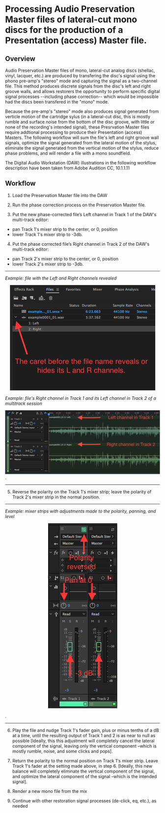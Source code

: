 # Processing Audio Preservation Master files of lateral-cut mono discs for the production of a Presentation (access) Master file.
  
## Overview
Audio Preservation Master files of mono, lateral-cut analog discs (shellac, vinyl, lacquer, etc.) are produced by transfering the disc's signal using the phono pre-amp's "stereo" mode and capturing the signal as a two-channel file.  This method produces discrete signals from the disc's left and right groove walls, and allows restorers the opportunity to perform specific digital signal processes --including phase correction-- which would be impossible had the discs been transfered in the "mono" mode.  

Because the pre-amp's "stereo" mode also produces signal generated from verticle motion of the cartridge sylus (in a lateral-cut disc, this is mostly rumble and surface noise from the bottom of the disc groove, with little or none of the recording's intended signal), these Presrvation Master files require addtional processing to produce their Presentation (access) Masters. The following workflow will sum the file's left and right groove wall signals, optimize the signal generated from the lateral motion of the stylus, eliminate the signal generated from the vertical motion of the stylus, reduce phase problems, and will render a file with a mono soundfield.

The Digital Audio Workstation (DAW) illustrations in the following workflow description have been taken from Adobe Audition CC, 10.1.1.11  

## Workflow

1)	Load the Preservation Master file into the DAW

2)	Run the phase correction process on the Preservation Master file.    

3)	Put the new phase-corrected file’s Left channel in Track 1 of the DAW's multi-track editor:  

* pan Track 1's mixer strip to the center, or 0, position  
* lower Track 1's mixer strip to -3db.

4)	Put the phase corrected file’s Right channel in Track 2 of the DAW's multi-track editor:

* pan Track 2's mixer strip to the center, or 0, position  
* lower Track 2's mixer strip to -3db.  
  
  
---
*Example: file with the Left and Right channels revealed*

<p align="center"><img src="MonoDisc_1.JPG" /></p>


    
*Example: file's Right channel in Track 1 and its Left channel in Track 2 of a multitrack session*    

![tracks 1 and 2](MonoDisc_2a.jpg). 

---
5)	Reverse the polarity on the Track 1's mixer strip; leave the polarity of Track 2's mixer strip in the normal position.  

---

*Example: mixer strips with adjustments made to the polarity, panning, and level*   


<p align="center"><img src="MonoDisc_3.JPG" /></p>.  

---

6)	Play the file and nudge Track 1's fader gain, plus or minus tenths of a dB at a time, until the resulting output of Track 1 and 2 is as near to null as possible [Ideally, this this adjustment will completely cancel the lateral component of the signal, leaving only the vertical component –which is mostly rumble, noise, and some clicks and pops].

7)	Return the polarity to the normal position on Track 1's mixer strip.  Leave Track 1's fader at the setting made above, in step 6. [Ideally, this new balance will completely eliminate the vertical component of the signal, and optimize the lateral component of the signal –which is the intended signal].

8)	Render a new mono file from the mix

9)	Continue with other restoration signal processes (de-click, eq, etc.), as needed
